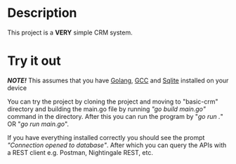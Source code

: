 # Description

This project is a **VERY** simple CRM system.

# Try it out

***NOTE!*** This assumes that you have [Golang](https://go.dev/doc/install), [GCC](https://jmeubank.github.io/tdm-gcc/) and [Sqlite](https://www.sqlitetutorial.net/download-install-sqlite/) installed on your device

You can try the project by cloning the project and moving to "basic-crm" directory and building the main.go file by running *"go build main.go"* command in the directory. After this you can run the program by "*go run .*" OR "*go run main.go*".

If you have everything installed correctly you should see the prompt *"Connection opened to database"*. After which you can query the APIs with a REST client e.g. Postman, Nightingale REST, etc.